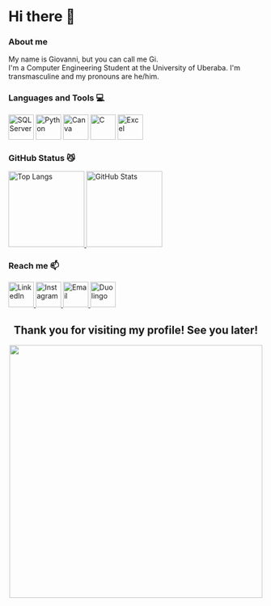 # Hi there 👋
### About me
My name is Giovanni, but you can call me Gi.  
I'm a Computer Engineering Student at the University of Uberaba. I'm transmasculine and my pronouns are he/him.

### Languages and Tools 💻
<div>
  <img src="https://cdn.jsdelivr.net/gh/devicons/devicon@latest/icons/microsoftsqlserver/microsoftsqlserver-original.svg" alt="SQL Server" width="50" height="50"/>
  <img src="https://cdn.jsdelivr.net/gh/devicons/devicon@latest/icons/python/python-plain.svg" alt="Python" width="50" height="50"/>
  <img src="https://cdn.jsdelivr.net/gh/devicons/devicon@latest/icons/canva/canva-original.svg" alt="Canva" width="50" height="50"/>
  <img src="https://cdn.jsdelivr.net/gh/devicons/devicon@latest/icons/c/c-original.svg" alt="C" width="50" height="50"/>
  <img src="https://img.icons8.com/?size=100&id=117561&format=png&color=000000" alt="Excel" width="50" height="50"/>
</div>

### GitHub Status 😼
<div>
  <a href="https://github.com/GCTak">
    <img loading="lazy" height="150em" src="https://github-readme-stats.vercel.app/api/top-langs/?username=GCTak&layout=compact&langs_count=7&theme=dracula" alt="Top Langs"/>
    <img loading="lazy" height="150em" src="https://github-readme-stats.vercel.app/api?username=GCTak&show_icons=true&theme=dracula&include_all_commits=true&count_private=true" alt="GitHub Stats"/>
  </a>
</div>

### Reach me   📫
<div>
  <a href="https://www.linkedin.com/in/giovanna-takingami-18642126b">
    <img src="https://cdn.jsdelivr.net/gh/devicons/devicon@latest/icons/linkedin/linkedin-original.svg" alt="LinkedIn" width="50" height="50"/>
  </a>
  <a href="https://www.instagram.com/gctak/?igshid=visnud4ue88f">
    <img src="https://img.icons8.com/?size=100&id=Xy10Jcu1L2Su&format=png&color=000000" alt="Instagram" width="50" height="50"/>
  </a>
  <a href="mailto:eng.takingami@gmail.com">
    <img src="https://img.icons8.com/?size=100&id=P7UIlhbpWzZm&format=png&color=000000" alt="Email" width="50" height="50"/>
  </a>
  <a href="https://www.duolingo.com/profile/GCTak?via=share_profile_link">
    <img src="https://img.icons8.com/?size=100&id=jJS472JMXlsE&format=png&color=000000" alt="Duolingo" width="50" heigth="50"/>
  </a>
</div>
<h2 align="center">
  <strong>Thank you for visiting my profile! See you later!</strong>
</h2>
<div align="center">
  <img src="https://github.com/user-attachments/assets/d2d4adab-583e-45c1-9248-c820bcb988cf" width="500" height="500"/>
</div>
